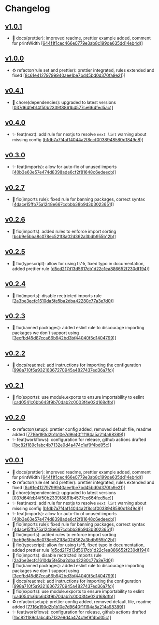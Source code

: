 # Changelog


## [v1.0.1](https://github.com/sladg/eslint-config-base/compare/v1.0.0...v1.0.1)

* 📝 docs(prettier): improved readme, prettier example added, comment for printWidth [[644f1f1cec466e0779e3ab8c199de635dd14eb4d](https://github.com/sladg/eslint-config-base/commit/644f1f1cec466e0779e3ab8c199de635dd14eb4d))]


## [v1.0.0](https://github.com/sladg/eslint-config-base/compare/v0.4.1...v1.0.0)

* ♻️ refactor(rule set and prettier): prettier integrated, rules extended and fixed [[8c61e41279799940aee1be7bd45bd0d370fa9e21](https://github.com/sladg/eslint-config-base/commit/8c61e41279799940aee1be7bd45bd0d370fa9e21))]


## [v0.4.1](https://github.com/sladg/eslint-config-base/compare/v0.4.0...v0.4.1)

* 🧹 chore(dependencies): upgraded to latest versions [[037d64feb14f50b2339f8861b4577ce664fed5ac](https://github.com/sladg/eslint-config-base/commit/037d64feb14f50b2339f8861b4577ce664fed5ac))]


## [v0.4.0](https://github.com/sladg/eslint-config-base/compare/v0.3.0...v0.4.0)

* ✨ feat(next): add rule for nextjs to resolve `next lint` warning about missing config [[b1db7a7f4af14044a2f8ccf0038948580d1849c8](https://github.com/sladg/eslint-config-base/commit/b1db7a7f4af14044a2f8ccf0038948580d1849c8))]


## [v0.3.0](https://github.com/sladg/eslint-config-base/compare/v0.2.7...v0.3.0)

* ✨ feat(imports): allow for auto-fix of unused imports [[40b3e63e57e474d8398ade6cf2f81648c6edeecb](https://github.com/sladg/eslint-config-base/commit/40b3e63e57e474d8398ade6cf2f81648c6edeecb))]


## [v0.2.7](https://github.com/sladg/eslint-config-base/compare/v0.2.6...v0.2.7)

* 🐛 fix(imports rule): fixed rule for banning packages, correct syntax [[4dace15ffb75a1248e667ccbbb38b9d3b3023651](https://github.com/sladg/eslint-config-base/commit/4dace15ffb75a1248e667ccbbb38b9d3b3023651))]


## [v0.2.6](https://github.com/sladg/eslint-config-base/compare/v0.2.5...v0.2.6)

* 🐛 fix(imports): added rules to enforce import sorting [[bcb9e5bba8c078ec521f8a02d362a3bdb955b12b](https://github.com/sladg/eslint-config-base/commit/bcb9e5bba8c078ec521f8a02d362a3bdb955b12b))]


## [v0.2.5](https://github.com/sladg/eslint-config-base/compare/v0.2.4...v0.2.5)

* 🐛 fix(typescript): allow for using ts^5, fixed typo in documentation, added prettier rule [[d5cd217d13d5617cb1d22c1ea886652f230df194](https://github.com/sladg/eslint-config-base/commit/d5cd217d13d5617cb1d22c1ea886652f230df194))]


## [v0.2.4](https://github.com/sladg/eslint-config-base/compare/v0.2.3...v0.2.4)

* 🐛 fix(imports): disable rectricted imports rule [[2a3be3ecfc1610da5fe5ba2dba42280c77a3e7d0](https://github.com/sladg/eslint-config-base/commit/2a3be3ecfc1610da5fe5ba2dba42280c77a3e7d0))]


## [v0.2.3](https://github.com/sladg/eslint-config-base/compare/v0.2.2...v0.2.3)

* 🐛 fix(banned packages): added eslint rule to discourage importing packages we don't support using [[3ecfbd45d87cca66b942bd3bf44040f5d1404799](https://github.com/sladg/eslint-config-base/commit/3ecfbd45d87cca66b942bd3bf44040f5d1404799))]


## [v0.2.2](https://github.com/sladg/eslint-config-base/compare/v0.2.1...v0.2.2)

* 📝 docs(readme): add instructions for importing the configuration [[998a710f5a93216367270945a4827437ed36a7fc](https://github.com/sladg/eslint-config-base/commit/998a710f5a93216367270945a4827437ed36a7fc))]


## [v0.2.1](https://github.com/sladg/eslint-config-base/compare/v0.2.0...v0.2.1)

* 🐛 fix(exports): use module.exports to ensure importability to eslint [[cad0541c6bb643f9b70dab2c0003f4e02d168dfb](https://github.com/sladg/eslint-config-base/commit/cad0541c6bb643f9b70dab2c0003f4e02d168dfb))]


## [v0.2.0](https://github.com/sladg/eslint-config-base/compare/v0.0.1...v0.2.0)

* ♻️ refactor(setup): prettier config added, removed default file, readme added [[7716e190d2b1b10e7d9640f1f194a5a214a98389](https://github.com/sladg/eslint-config-base/commit/7716e190d2b1b10e7d9640f1f194a5a214a98389))]
* ✨ feat(workflows): configuration for release, github actions drafted [[1bc82f189c1abc4b7132e9d4a474c1ef9f4bd05c](https://github.com/sladg/eslint-config-base/commit/1bc82f189c1abc4b7132e9d4a474c1ef9f4bd05c))]


## [v0.0.1](https://github.com/sladg/eslint-config-base/compare/v0.0.1)

* 📝 docs(prettier): improved readme, prettier example added, comment for printWidth [[644f1f1cec466e0779e3ab8c199de635dd14eb4d](https://github.com/sladg/eslint-config-base/commit/644f1f1cec466e0779e3ab8c199de635dd14eb4d))]
* ♻️ refactor(rule set and prettier): prettier integrated, rules extended and fixed [[8c61e41279799940aee1be7bd45bd0d370fa9e21](https://github.com/sladg/eslint-config-base/commit/8c61e41279799940aee1be7bd45bd0d370fa9e21))]
* 🧹 chore(dependencies): upgraded to latest versions [[037d64feb14f50b2339f8861b4577ce664fed5ac](https://github.com/sladg/eslint-config-base/commit/037d64feb14f50b2339f8861b4577ce664fed5ac))]
* ✨ feat(next): add rule for nextjs to resolve `next lint` warning about missing config [[b1db7a7f4af14044a2f8ccf0038948580d1849c8](https://github.com/sladg/eslint-config-base/commit/b1db7a7f4af14044a2f8ccf0038948580d1849c8))]
* ✨ feat(imports): allow for auto-fix of unused imports [[40b3e63e57e474d8398ade6cf2f81648c6edeecb](https://github.com/sladg/eslint-config-base/commit/40b3e63e57e474d8398ade6cf2f81648c6edeecb))]
* 🐛 fix(imports rule): fixed rule for banning packages, correct syntax [[4dace15ffb75a1248e667ccbbb38b9d3b3023651](https://github.com/sladg/eslint-config-base/commit/4dace15ffb75a1248e667ccbbb38b9d3b3023651))]
* 🐛 fix(imports): added rules to enforce import sorting [[bcb9e5bba8c078ec521f8a02d362a3bdb955b12b](https://github.com/sladg/eslint-config-base/commit/bcb9e5bba8c078ec521f8a02d362a3bdb955b12b))]
* 🐛 fix(typescript): allow for using ts^5, fixed typo in documentation, added prettier rule [[d5cd217d13d5617cb1d22c1ea886652f230df194](https://github.com/sladg/eslint-config-base/commit/d5cd217d13d5617cb1d22c1ea886652f230df194))]
* 🐛 fix(imports): disable rectricted imports rule [[2a3be3ecfc1610da5fe5ba2dba42280c77a3e7d0](https://github.com/sladg/eslint-config-base/commit/2a3be3ecfc1610da5fe5ba2dba42280c77a3e7d0))]
* 🐛 fix(banned packages): added eslint rule to discourage importing packages we don't support using [[3ecfbd45d87cca66b942bd3bf44040f5d1404799](https://github.com/sladg/eslint-config-base/commit/3ecfbd45d87cca66b942bd3bf44040f5d1404799))]
* 📝 docs(readme): add instructions for importing the configuration [[998a710f5a93216367270945a4827437ed36a7fc](https://github.com/sladg/eslint-config-base/commit/998a710f5a93216367270945a4827437ed36a7fc))]
* 🐛 fix(exports): use module.exports to ensure importability to eslint [[cad0541c6bb643f9b70dab2c0003f4e02d168dfb](https://github.com/sladg/eslint-config-base/commit/cad0541c6bb643f9b70dab2c0003f4e02d168dfb))]
* ♻️ refactor(setup): prettier config added, removed default file, readme added [[7716e190d2b1b10e7d9640f1f194a5a214a98389](https://github.com/sladg/eslint-config-base/commit/7716e190d2b1b10e7d9640f1f194a5a214a98389))]
* ✨ feat(workflows): configuration for release, github actions drafted [[1bc82f189c1abc4b7132e9d4a474c1ef9f4bd05c](https://github.com/sladg/eslint-config-base/commit/1bc82f189c1abc4b7132e9d4a474c1ef9f4bd05c))]